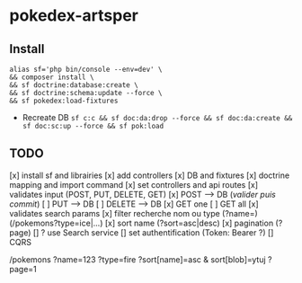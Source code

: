 # pokedex-artsper

## Install
```
alias sf='php bin/console --env=dev' \
&& composer install \
&& sf doctrine:database:create \
&& sf doctrine:schema:update --force \
&& sf pokedex:load-fixtures
```

* Recreate DB `sf c:c && sf doc:da:drop --force && sf doc:da:create && sf doc:sc:up --force && sf pok:load`


## TODO
[x] install sf and librairies
[x] add controllers 
[x] DB and fixtures
[x] doctrine mapping and import command
[x] set controllers and api routes
[x] validates input (POST, PUT, DELETE, GET)
   [x] POST --> DB     (*valider puis commit*)
   [ ] PUT --> DB
   [ ] DELETE --> DB
[x] GET one
[ ] GET all
    [x] validates search params
    [x] filter recherche nom ou type
        (?name=)
        (/pokemons?type=ice|...)
    [x] sort name (?sort=asc|desc)
    [x] pagination (?page)
    [] ? use Search service
[] set authentification (Token: Bearer ?)
[] CQRS



/pokemons
    ?name=123
    ?type=fire
    ?sort[name]=asc & sort[blob]=ytuj
    ?page=1